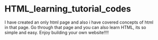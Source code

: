 # HTML_learning_tutorial_codes
I have created an only html page and also i have covered concepts of html in that page.
Go through that page and you can also learn HTML, its so simple and easy.
Enjoy building your own website!!!!
